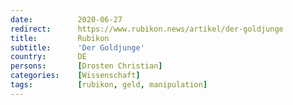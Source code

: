 ```yaml
---
date:          2020-06-27
redirect:      https://www.rubikon.news/artikel/der-goldjunge
title:         Rubikon
subtitle:      'Der Goldjunge'
country:       DE
persons:       [Drosten Christian]
categories:    [Wissenschaft]
tags:          [rubikon, geld, manipulation]
---
```

